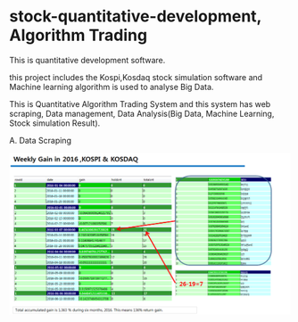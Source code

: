 # stock-quantitative-development, Algorithm Trading
This is quantitative development software.

this project includes the Kospi,Kosdaq stock simulation software and Machine learning algorithm is used to analyse Big Data.


This is Quantitative Algorithm Trading System and this system has web scraping, Data management, Data Analysis(Big Data, Machine Learning, Stock simulation Result).

A. Data Scraping


![2016 result](https://github.com/HGboda/AlgorithmTrading/raw/master/pic/2016_result.png)

